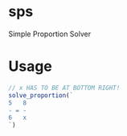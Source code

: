 # sps
Simple Proportion Solver

# Usage
```js
// x HAS TO BE AT BOTTOM RIGHT!
solve_proportion(`
5   8
- = -
6   x
`)
```
